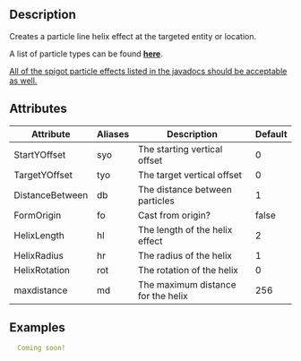## Description 
Creates a particle line helix effect at the targeted entity or location.

A list of particle types can be found **[here](/skills/effects/particles/types)**. 

[All of the spigot particle effects listed in the javadocs should be acceptable as well.](https://hub.spigotmc.org/javadocs/spigot/org/bukkit/Particle.html)

## Attributes

| Attribute | Aliases   | Description                                                          | Default |
|-----------|-----------|----------------------------------------------------------------------|---------|
| StartYOffset  | syo         | The starting vertical offset                             | 0 |
| TargetYOffset  | tyo         | The target vertical offset     | 0 |
| DistanceBetween       | db      | The distance between particles                                                                                       | 1 |
| FormOrigin    | fo  | Cast from origin?                                     | false |
| HelixLength   | hl    | The length of the helix effect                                 | 2 |
| HelixRadius   | hr        | The radius of the helix                               | 1 |
| HelixRotation   | rot | The rotation of the helix                           | 0 |
| maxdistance   | md        | The maximum distance for the helix              | 256 |


## Examples
```yaml
  Coming soon!
```